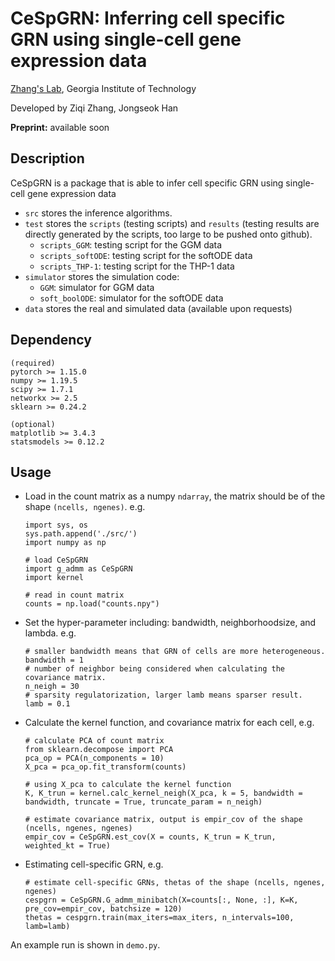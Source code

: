# CeSpGRN: Inferring cell specific GRN using single-cell gene expression data 

[Zhang's Lab](https://xiuweizhang.wordpress.com), Georgia Institute of Technology

Developed by Ziqi Zhang, Jongseok Han

**Preprint:** available soon

## Description
CeSpGRN is a package that is able to infer cell specific GRN using single-cell gene expression data

* `src` stores the inference algorithms.
* `test` stores the `scripts` (testing scripts) and `results` (testing results are directly generated by the scripts, too large to be pushed onto github).
  * `scripts_GGM`: testing script for the GGM data
  * `scripts_softODE`: testing script for the softODE data
  * `scripts_THP-1`: testing script for the THP-1 data
* `simulator` stores the simulation code:
  * `GGM`: simulator for GGM data
  * `soft_boolODE`: simulator for the softODE data
* `data` stores the real and simulated data (available upon requests)


## Dependency
```
(required)
pytorch >= 1.15.0 
numpy >= 1.19.5
scipy >= 1.7.1
networkx >= 2.5
sklearn >= 0.24.2

(optional)
matplotlib >= 3.4.3
statsmodels >= 0.12.2
```

## Usage
* Load in the count matrix as a numpy `ndarray`, the matrix should be of the shape `(ncells, ngenes)`. e.g.
  ```
  import sys, os
  sys.path.append('./src/')
  import numpy as np 

  # load CeSpGRN
  import g_admm as CeSpGRN
  import kernel

  # read in count matrix
  counts = np.load("counts.npy")
  ```
* Set the hyper-parameter including: bandwidth, neighborhoodsize, and lambda. e.g.
  ```
  # smaller bandwidth means that GRN of cells are more heterogeneous.
  bandwidth = 1
  # number of neighbor being considered when calculating the covariance matrix.
  n_neigh = 30
  # sparsity regulatorization, larger lamb means sparser result.
  lamb = 0.1
  ```
* Calculate the kernel function, and covariance matrix for each cell, e.g.
  ```
  # calculate PCA of count matrix
  from sklearn.decompose import PCA
  pca_op = PCA(n_components = 10)
  X_pca = pca_op.fit_transform(counts)

  # using X_pca to calculate the kernel function
  K, K_trun = kernel.calc_kernel_neigh(X_pca, k = 5, bandwidth = bandwidth, truncate = True, truncate_param = n_neigh)

  # estimate covariance matrix, output is empir_cov of the shape (ncells, ngenes, ngenes)
  empir_cov = CeSpGRN.est_cov(X = counts, K_trun = K_trun, weighted_kt = True)
  ```
* Estimating cell-specific GRN, e.g.
  ```
  # estimate cell-specific GRNs, thetas of the shape (ncells, ngenes, ngenes)
  cespgrn = CeSpGRN.G_admm_minibatch(X=counts[:, None, :], K=K, pre_cov=empir_cov, batchsize = 120)
  thetas = cespgrn.train(max_iters=max_iters, n_intervals=100, lamb=lamb)
  ```

An example run is shown in `demo.py`.
